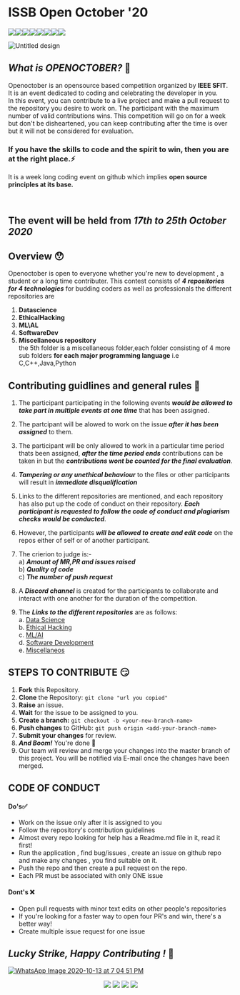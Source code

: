 # **ISSB Open October '20** 

[![](https://sourcerer.io/fame/ieee-sfit/IEEESFIT1/OpenOctober/images/0)](https://sourcerer.io/fame/ieee-sfit/IEEESFIT1/OpenOctober/links/0)[![](https://sourcerer.io/fame/ieee-sfit/IEEESFIT1/OpenOctober/images/1)](https://sourcerer.io/fame/ieee-sfit/IEEESFIT1/OpenOctober/links/1)[![](https://sourcerer.io/fame/ieee-sfit/IEEESFIT1/OpenOctober/images/2)](https://sourcerer.io/fame/ieee-sfit/IEEESFIT1/OpenOctober/links/2)[![](https://sourcerer.io/fame/ieee-sfit/IEEESFIT1/OpenOctober/images/3)](https://sourcerer.io/fame/ieee-sfit/IEEESFIT1/OpenOctober/links/3)[![](https://sourcerer.io/fame/ieee-sfit/IEEESFIT1/OpenOctober/images/4)](https://sourcerer.io/fame/ieee-sfit/IEEESFIT1/OpenOctober/links/4)[![](https://sourcerer.io/fame/ieee-sfit/IEEESFIT1/OpenOctober/images/5)](https://sourcerer.io/fame/ieee-sfit/IEEESFIT1/OpenOctober/links/5)[![](https://sourcerer.io/fame/ieee-sfit/IEEESFIT1/OpenOctober/images/6)](https://sourcerer.io/fame/ieee-sfit/IEEESFIT1/OpenOctober/links/6)[![](https://sourcerer.io/fame/ieee-sfit/IEEESFIT1/OpenOctober/images/7)](https://sourcerer.io/fame/ieee-sfit/IEEESFIT1/OpenOctober/links/7)

![Untitled design](https://user-images.githubusercontent.com/72509723/95880427-20696b80-0d95-11eb-951d-3ce291e2f226.jpg )

## ***What is OPENOCTOBER?*** 🤔

Openoctober is an opensource based competition organized by **IEEE SFIT**. It is an event dedicated to coding and celebrating the developer in you. <br>In this event, you can contribute to a live project and make a pull request to the repository you desire to work on. The participant with the maximum number of valid contributions wins.
This competition will go on for a week but don't be disheartened, you can keep contributing after the time is over but it will not be considered for evaluation.
### If you have the skills to code and the spirit to win, then you are at the right place.⚡
  It is a week long coding event on github which implies <b> open source principles at its base.</b></p><br>
  ## The event will be held from ***17th to 25th October 2020***</b><br>

## Overview 😯

Openoctober is open to everyone whether you're new to development , a student or a long time contributer.
This contest consists of ***4 repositories for 4 technologies*** for budding coders as well as professionals 
the different repositories are<br>
1) **Datascience**<br> 
2) **EthicalHacking**<br>
3) **ML\AL**<br>
4) **SoftwareDev**<br>
5) **Miscellaneous repository**<br>
the 5th folder is a miscellaneous folder,each folder consisting of 4 more sub folders <b>for each major programming language</b>
i.e C,C++,Java,Python


## Contributing guidlines and general rules 🤫
1. The participant participating in the following events ***would be allowed to take part in multiple events at one time*** that has been assigned.<br> 

2. The partcipant will be alowed to work on the issue ***after it has been assigned*** to them.<br>

3. The participant will be only allowed to work in a particular time period thats been assigned, ***after the time period ends*** contributions can be taken in but the ***contributions wont be counted for the final evaluation***.<br>

4. ***Tampering or any unethical behaviour*** to the files or other participants will result in ***immediate disqualification*** <br>

5. Links to the different repositories are mentioned, and each repository has also put up the code of conduct on their repository. ***Each participant is requested to follow the code of conduct and plagiarism checks would be conducted***.<br>

6. However, the participants ***will be allowed to create and edit code*** on the repos either of self or of another participant.<br>

7. The crierion to judge is:-<br>
  a) ***Amount of MR,PR and issues raised***<br>
  b) ***Quality of code***<br>
  c) ***The number of push request***<br>
  
8. A ***Discord channel*** is created for the participants to collaborate and interact with one another for the duration of the competition.<br>

9. The ***Links to the different repositories*** are as follows:<br>
  a. <a href="https://github.com/ieee-sfit/Readmefiles/tree/main/DataScience">Data Science</a><br>
  b. <a href="https://github.com/ieee-sfit/Readmefiles/tree/main/EthicalHacking">Ethical Hacking</a><br>
  c. <a href="https://github.com/ieee-sfit/Readmefiles/tree/main/ML%5CAI">ML/AI</a><br>
  d. <a href="https://github.com/ieee-sfit/Readmefiles/tree/main/SoftwareDev">Software Development</a><br>
  e. <a href="https://github.com/ieee-sfit/Readmefiles/tree/main/Miscellaneous">Miscellaneos</a><br>
  
##  STEPS TO CONTRIBUTE 😏
1. **Fork** this Repository.
2. **Clone** the Repository: `git clone "url you copied"`
3. **Raise** an issue. 
4. **Wait** for the issue to be assigned to you.	
5. **Create a branch:** `git checkout -b <your-new-branch-name>`	
6. **Push changes** to GitHub: `git push origin <add-your-branch-name>`	
7. **Submit your changes** for review.	
8. ***And Boom!*** You're done 🥳
9. Our team will review and merge your changes into the master branch of this project. You will be notified via E-mail once the changes have been merged.

## CODE OF CONDUCT
#### Do's✅
- Work on the issue only after it is assigned to you
- Follow the repository's contribution guidelines
- Almost every repo looking for help has a Readme.md file in it, read it first!
- Run the application , find bug/issues , create an issue on github repo and make any changes , you find suitable on it.
- Push the repo and then create a pull request on the repo.
- Each PR must be associated with only ONE issue

#### Dont's ❌
 - Open pull requests with minor text edits on other people's repositories
 - If you're looking for a faster way to open four PR's and win, there's a better way!
 - Create multiple issue request for one issue

## ***Lucky Strike, Happy Contributing !*** 🎃
[![WhatsApp Image 2020-10-13 at 7 04 51 PM](https://user-images.githubusercontent.com/72509723/95880997-b7cebe80-0d95-11eb-8934-1d4577546a52.jpeg)](http://issb.sfit.ac.in/)
<div align="center">
  <a href="https://www.instagram.com/ieeesfit/" target="_blank"><img src="https://img.icons8.com/fluent/48/000000/instagram-new.png"/></a>
  <a href="https://www.facebook.com/ieeesfitstudentbranch/" target="_blank"><img src="https://img.icons8.com/fluent/48/000000/facebook-new.png"/></a>
  <a href="mailto: ieeesfitsb@gmail.com" target="_blank"><img src="https://img.icons8.com/fluent/48/000000/gmail.png"/></a>
   <a href="https://discord.gg/WRgX3WV" target="_blank"><img src="https://img.icons8.com/color/48/000000/discord-new-logo.png"/></a>
  
 
</div>

  
